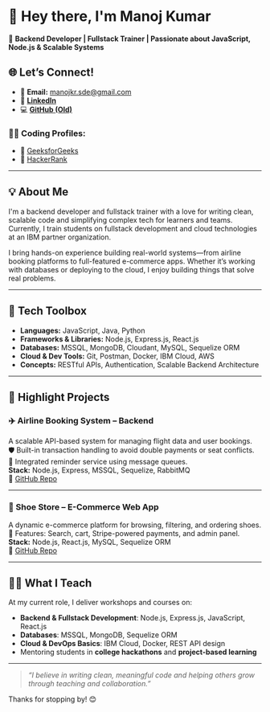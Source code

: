 # 👋 Hey there, I'm Manoj Kumar

🎯 **Backend Developer | Fullstack Trainer | Passionate about JavaScript, Node.js & Scalable Systems**

## 🌐 Let’s Connect!

- 📧 **Email:** manojkr.sde@gmail.com  
- 💼 [**LinkedIn**](https://www.linkedin.com/in/manojkrsde/)  
- 💻 [**GitHub (Old)**](https://github.com/manojkumar-0108)

### 👨‍💻 Coding Profiles:
- 🧠 [GeeksforGeeks](https://www.geeksforgeeks.org/user/manojkrsde/)
- 🧩 [HackerRank](https://www.hackerrank.com/profile/manojkrsde)
---

## 💡 About Me

I'm a backend developer and fullstack trainer with a love for writing clean, scalable code and simplifying complex tech for learners and teams. Currently, I train students on fullstack development and cloud technologies at an IBM partner organization.

I bring hands-on experience building real-world systems—from airline booking platforms to full-featured e-commerce apps. Whether it’s working with databases or deploying to the cloud, I enjoy building things that solve real problems.

---

## 🧰 Tech Toolbox

- **Languages:** JavaScript, Java, Python  
- **Frameworks & Libraries:** Node.js, Express.js, React.js  
- **Databases:** MSSQL, MongoDB, Cloudant, MySQL, Sequelize ORM  
- **Cloud & Dev Tools:** Git, Postman, Docker, IBM Cloud, AWS  
- **Concepts:** RESTful APIs, Authentication, Scalable Backend Architecture

---

## 🚀 Highlight Projects

### ✈️ Airline Booking System – Backend  
A scalable API-based system for managing flight data and user bookings.  
🛡️ Built-in transaction handling to avoid double payments or seat conflicts.  
📩 Integrated reminder service using message queues.  
**Stack:** Node.js, Express, MSSQL, Sequelize, RabbitMQ  
🔗 [GitHub Repo](https://github.com/manojkumar-0108/Airplane-Booking-System-Repo)

---

### 👟 Shoe Store – E-Commerce Web App  
A dynamic e-commerce platform for browsing, filtering, and ordering shoes.  
🛒 Features: Search, cart, Stripe-powered payments, and admin panel.  
**Stack:** Node.js, React.js, MySQL, Sequelize ORM  
🔗 [GitHub Repo](https://github.com/manojkumar-0108/shoeStore-web-app-repo)

---

## 🧑‍🏫 What I Teach

At my current role, I deliver workshops and courses on:

- **Backend & Fullstack Development**: Node.js, Express.js, JavaScript, React.js  
- **Databases**: MSSQL, MongoDB, Sequelize ORM  
- **Cloud & DevOps Basics**: IBM Cloud, Docker, REST API design  
- Mentoring students in **college hackathons** and **project-based learning**

---

> _“I believe in writing clean, meaningful code and helping others grow through teaching and collaboration.”_

Thanks for stopping by! 😊
